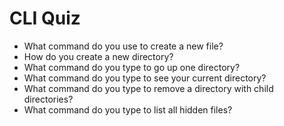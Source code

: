 # CLI Quiz

* What command do you use to create a new file?
* How do you create a new directory?
* What command do you type to go up one directory?
* What command do you type to see your current directory?
* What command do you type to remove a directory with child directories?
* What command do you type to list all hidden files?

